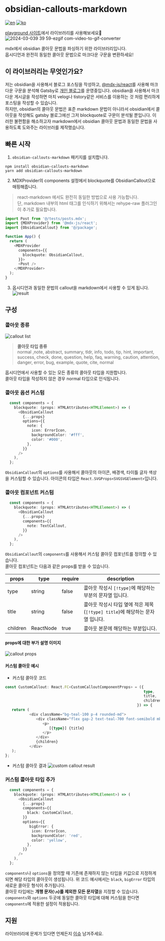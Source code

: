 # obsidian-callouts-markdown
[![en](https://img.shields.io/badge/lang-en-7952F6.svg)](https://github.com/milk717/mdx-obsidian-callout#readme)
[![ko](https://img.shields.io/badge/lang-ko-55BCBB.svg)](https://github.com/milk717/mdx-obsidian-callout/blob/main/docs/README-KR.md)

[playground 사이트](https://obsidian-callouts-markdown.milk717.com)에서 라이브러리를 사용해보세요🚀
![2024-03-039 39 59-ezgif com-video-to-gif-converter](https://github.com/milk717/obsidian-callouts-markdown/assets/57657868/5f1e8c9d-8bbb-43fc-89cd-252634e1f634)

mdx에서 obsidian 콜아웃 문법을 파싱하기 위한 라이브러리입니다.  
옵시디언과 완전히 동일한 콜아웃 문법으로 마크다운 구문을 변환하세요!

## 이 라이브러리는 무엇인가요?
저는 obsidian을 사용해서 블로그 포스팅을 작성하고, 
[@mdx-js/react](https://www.npmjs.com/package/@mdx-js/react)를 사용해 마크다운 구문을 분석해 
Gatsby로 [개인 블로그](https://www.milk717.com/)를 운영중입니다. 
obsidian을 사용해서 마크다운 게시글을 작성하면 마치 velog나 tistory같은 서비스를 이용하는 것 처럼 편리하게 포스팅을 작성할 수 있습니다.  
하지만, obsidian의 콜아웃 문법은 표준 markdown 문법이 아니라서 obsidian에서 콜아웃을 작성해도 gatsby 블로그에선 그저 blockquote로 구문이 분석될 뿐입니다.
이러한 불편함을 해소하고자 markdown에서 obsidian 콜아웃 문법과 동일한 문법을 사용하도록 도와주는 라이브러를 제작했습니다.

## 빠른 시작
1. `obsidian-callouts-markdown` 패키지를 설치합니다.
```shell
npm install obsidian-callouts-markdown
yarn add obsidian-callouts-markdown
```
2. MDXProvider의 components 설정에서 blockquote를 ObsidianCallout으로 매핑해줍니다.
> react-markdown 에서도 완전히 동일한 방법으로 사용 가능합니다.  
> 단, markdown 내부의 html 태그를 인식하기 위해서는 rehype-raw 플러그인이 추가로 필요합니다.
```typescript jsx
import Post from '@/tests/posts.mdx';
import {MDXProvider} from '@mdx-js/react';
import {ObsidianCallout} from '@/package';

function App() {
  return (
    <MDXProvider
      components={{
        blockquote: ObsidianCallout,
      }}>
      <Post />
    </MDXProvider>
  );
}
```
3. 옵시디언과 동일한 문법의 callout을 markdown에서 사용할 수 있게 됩니다.
   ![result](https://github.com/milk717/obsidian-callouts-markdown/assets/57657868/138600fc-26db-42c9-bbc5-a3c3fa40a601)

## 구성
### 콜아웃 종류
![callout list](https://github.com/milk717/obsidian-callouts-markdown/assets/57657868/14c28d32-5399-423b-b3fd-19d3dda12afc)
> **콜아웃 타입 종류**  
> normal ,note, abstract, summary, tldr, info, todo, tip, hint, important, success, check, done, question, help, faq, warning, caution, attention, danger, error, bug, example, quote, cite, normal

옵시디언에서 사용할 수 있는 모든 종류의 콜아웃 타입을 지원합니다.  
콜아웃 타입을 작성하지 않은 경우 normal 타입으로 인식됩니다.

### 콜아웃 옵션 커스텀
```typescript jsx
  const components = {
    blockquote: (props: HTMLAttributes<HTMLElement>) => (
      <ObsidianCallout
        {...props}
        options={{
          note: {
            icon: ErrorIcon,
            backgroundColor: '#fff',
            color: '#000',
          },
        }}
      />
    ),
  };
```
`ObsidianCallout`의 `options`를 사용해서 콜아웃의 아이콘, 배경색, 타이틀 글자 색상을 커스텀할 수 있습니다.
아이콘의 타입은 `React.SVGProps<SVGSVGElement>`입니다.
### 콜아웃 컴포넌트 커스텀
```typescript jsx
  const components = {
    blockquote: (props: HTMLAttributes<HTMLElement>) => (
      <ObsidianCallout
        {...props}
        components={{
          note: TextCallout,
        }}
      />
    ),
  };
```
`ObsidianCallout`의 `components`를 사용해서 커스텀 콜아웃 컴포넌트를 정의할 수 있습니다.  
콜아웃 컴포넌트는 다음과 같은 props를 받을 수 있습니다.

| props    | type      | require | description                                          |
|----------|-----------|---------|------------------------------------------------------|
| type     | string    | false   | 콜아웃 작성시 `[!type]`에 해당하는 부분의 문자열 입니다.                 |
| title    | string    | false   | 콜아웃 작성시 타입 옆에 적은 제목 (`[!type] title`)에 해당하는 문자열 입니다. |
| children | ReactNode | true    | 콜아웃 본문에 해당하는 부분입니다.                                  |

#### props에 대한 부가 설명 이미지
![callout props](https://github.com/milk717/obsidian-callouts-markdown/assets/57657868/359631e2-a086-46fd-971a-f658c9854439)

#### 커스텀 콜아웃 예시
- 커스텀 콜아웃 코드
```typescript jsx
const CustomCallout: React.FC<CustomCalloutComponentProps> = ({
                                                               type,
                                                               title,
                                                               children,
                                                            }) => {
   return (
           <div className="bg-teal-100 p-4 rounded-md">
              <div className="flex gap-2 text-teal-700 font-semibold mb-4">
                 <p>
                    [{type}] {title}
                 </p>
              </div>
              {children}
           </div>
   );
};
```
- 커스텀 콜아웃 결과
![custom callout result](https://github.com/milk717/obsidian-callouts-markdown/assets/57657868/b8699629-35b6-4359-9963-4b73df6ffb6c)
### 커스텀 콜아웃 타입 추가
```typescript jsx
  const components = {
    blockquote: (props: HTMLAttributes<HTMLElement>) => (
      <ObsidianCallout
        {...props}
        components={{
          black: CustomCallout,
        }}
        options={{
           bigError: {
            icon: ErrorIcon,
            backgroundColor: 'red',
            color: 'yellow',
          },
        }}
      />
    ),
  };
```
`components`나 `options`을 정의할 때 기존에 존재하지 않는 타입을 키값으로 지정하게 되면 해당 타입의 콜아웃이 생성됩니다.
위 코드 예시에서는 `black`, `bigError` 타입의 새로운 콜아웃 형식이 추가됩니다.  
콜아웃 타입에는 **개행 문자(`\n`)를 제외한 모든 문자열**을 지정할 수 있습니다.
`components`와 `options` 두곳에 동일한 콜아웃 타입에 대해 커스텀을 한다면 `components`에 적용한 설정이 적용됩니다.
## 지원
라이브러리에 문제가 있다면 언제든지 [이슈](https://github.com/milk717/obsidian-callouts-markdown/issues) 남겨주세요.
